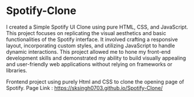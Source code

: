 # Spotify-Clone

I created a Simple Spotify UI Clone using pure HTML, CSS, and JavaScript. This project focuses on replicating the visual aesthetics and basic functionalities of the Spotify interface. It involved crafting a responsive layout, incorporating custom styles, and utilizing JavaScript to handle dynamic interactions. This project allowed me to hone my front-end development skills and demonstrated my ability to build visually appealing and user-friendly web applications without relying on frameworks or libraries.

Frontend project using purely Html and CSS to clone the opening page of Spotify.
Page Link :  https://sksingh0703.github.io/Spotify-Clone/
